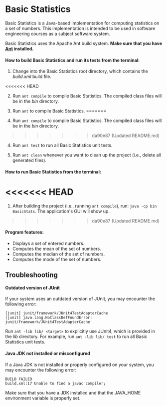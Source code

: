 # Basic Statistics

Basic Statistics is a Java-based implementation for computing statistics on a set of numbers.
This implementation is intended to be used in software engineering courses as
a subject software system.

Basic Statistics uses the Apache Ant build system. **Make sure that you have [Ant](https://ant.apache.org) installed.**

#### How to build Basic Statistics and run its tests from the terminal:

1. Change into the Basic Statistics root directory, which contains the *build.xml* build file.

<<<<<<< HEAD

2. Run `ant compile` to compile Basic Statistics. The compiled class files will be in the *bin* directory.

3. Run `ant` to compile Basic Statistics.
=======
2. Run `ant compile` to compile Basic Statistics. The compiled class files will be in the *bin* directory.
>>>>>>> da90e87 (Updated README.md)

4. Run `ant test` to run all Basic Statistics unit tests.

5. Run `ant clean` whenever you want to clean up the project (i.e., delete all generated files).

#### How to run Basic Statistics from the terminal:
<<<<<<< HEAD
=======

1. After building the project (i.e., running `ant compile`), run: `java -cp bin BasicStats`. The application's GUI will show up.
>>>>>>> da90e87 (Updated README.md)

#### Program features:
* Displays a set of entered numbers.
* Computes the mean of the set of numbers.
* Computes the median of the set of numbers.
* Computes the mode of the set of numbers.

## Troubleshooting

#### Outdated version of JUnit
If your system uses an outdated version of JUnit, you may encounter the following error:
```
[junit] junit/framework/JUnit4TestAdapterCache
[junit] java.lang.NoClassDefFoundError: junit/framework/JUnit4TestAdapterCache
```
Run `ant -lib lib/ <target>` to explicitly use JUnit4, which is provided in the *lib* directory. For example, run `ant -lib lib/ test` to run all Basic Statistics unit tests.

#### Java JDK not installed or misconfigured
If a Java JDK is not installed or properly configured on your system, you may encounter the following error: 
```
BUILD FAILED
build.xml:17 Unable to find a javac compiler;
```
Make sure that you have a JDK installed and that the JAVA_HOME environment variable is properly set.
